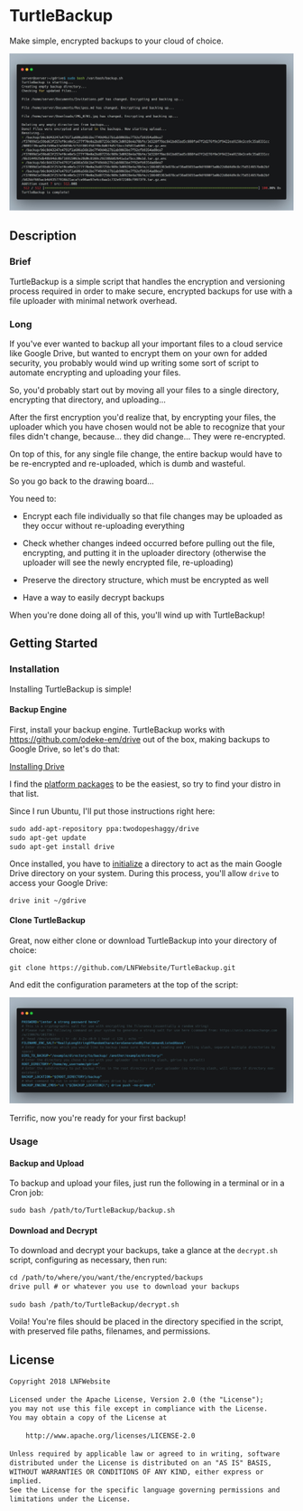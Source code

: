 # TurtleBackup

Make simple, encrypted backups to your cloud of choice.

![1](https://raw.githubusercontent.com/LNFWebsite/TurtleBackup/master/examples/1.jpg)

## Description

### Brief

TurtleBackup is a simple script that handles the encryption and versioning process required in order to make secure, encrypted backups for use with a file uploader with minimal network overhead.

### Long

If you've ever wanted to backup all your important files to a cloud service like Google Drive, but wanted to encrypt them on your own for added security, you probably would wind up writing some sort of script to automate encrypting and uploading your files.

So, you'd probably start out by moving all your files to a single directory, encrypting that directory, and uploading...

After the first encryption you'd realize that, by encrypting your files, the uploader which you have chosen would not be able to recognize that your files didn't change, because... they did change... They were re-encrypted.

On top of this, for any single file change, the entire backup would have to be re-encrypted and re-uploaded, which is dumb and wasteful.

So you go back to the drawing board...

You need to:

- Encrypt each file individually so that file changes may be uploaded as they occur without re-uploading everything

- Check whether changes indeed occurred before pulling out the file, encrypting, and putting it in the uploader directory (otherwise the uploader will see the newly encrypted file, re-uploading)

- Preserve the directory structure, which must be encrypted as well

- Have a way to easily decrypt backups

When you're done doing all of this, you'll wind up with TurtleBackup!

## Getting Started

### Installation

Installing TurtleBackup is simple!

#### Backup Engine

First, install your backup engine. TurtleBackup works with https://github.com/odeke-em/drive out of the box, making backups to Google Drive, so let's do that:

[Installing Drive](https://github.com/odeke-em/drive#installing)

I find the [platform packages](https://github.com/odeke-em/drive/blob/master/platform_packages.md) to be the easiest, so try to find your distro in that list.

Since I run Ubuntu, I'll put those instructions right here:

```
sudo add-apt-repository ppa:twodopeshaggy/drive
sudo apt-get update
sudo apt-get install drive
```

Once installed, you have to [initialize](https://github.com/odeke-em/drive#initializing) a directory to act as the main Google Drive directory on your system. During this process, you'll allow `drive` to access your Google Drive:

```
drive init ~/gdrive
```

#### Clone TurtleBackup

Great, now either clone or download TurtleBackup into your directory of choice:

```
git clone https://github.com/LNFWebsite/TurtleBackup.git
```

And edit the configuration parameters at the top of the script:

![2](https://raw.githubusercontent.com/LNFWebsite/TurtleBackup/master/examples/2.jpg)

Terrific, now you're ready for your first backup!

### Usage

#### Backup and Upload

To backup and upload your files, just run the following in a terminal or in a Cron job:

```
sudo bash /path/to/TurtleBackup/backup.sh
```

#### Download and Decrypt

To download and decrypt your backups, take a glance at the `decrypt.sh` script, configuring as necessary, then run:

```
cd /path/to/where/you/want/the/encrypted/backups
drive pull # or whatever you use to download your backups

sudo bash /path/to/TurtleBackup/decrypt.sh
```

Voila! You're files should be placed in the directory specified in the script, with preserved file paths, filenames, and permissions.

## License

```
Copyright 2018 LNFWebsite

Licensed under the Apache License, Version 2.0 (the "License");
you may not use this file except in compliance with the License.
You may obtain a copy of the License at

    http://www.apache.org/licenses/LICENSE-2.0

Unless required by applicable law or agreed to in writing, software
distributed under the License is distributed on an "AS IS" BASIS,
WITHOUT WARRANTIES OR CONDITIONS OF ANY KIND, either express or implied.
See the License for the specific language governing permissions and
limitations under the License.
```
